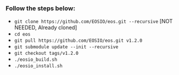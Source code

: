 ### Follow the steps below:
* `git clone https://github.com/EOSIO/eos.git --recursive` [NOT NEEDED, Already cloned]
* `cd eos`
* `git pull https://github.com/EOSIO/eos.git v1.2.0`
* `git submodule update --init --recursive`
* `git checkout tags/v1.2.0`
* `./eosio_build.sh`
* `./eosio_install.sh`

